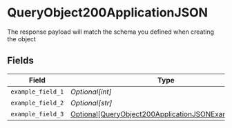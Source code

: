 # QueryObject200ApplicationJSON

The response payload will match the schema you defined when creating the object


## Fields

| Field                                                                                                                         | Type                                                                                                                          | Required                                                                                                                      | Description                                                                                                                   | Example                                                                                                                       |
| ----------------------------------------------------------------------------------------------------------------------------- | ----------------------------------------------------------------------------------------------------------------------------- | ----------------------------------------------------------------------------------------------------------------------------- | ----------------------------------------------------------------------------------------------------------------------------- | ----------------------------------------------------------------------------------------------------------------------------- |
| `example_field_1`                                                                                                             | *Optional[int]*                                                                                                               | :heavy_minus_sign:                                                                                                            | N/A                                                                                                                           | 1                                                                                                                             |
| `example_field_2`                                                                                                             | *Optional[str]*                                                                                                               | :heavy_minus_sign:                                                                                                            | N/A                                                                                                                           | hello                                                                                                                         |
| `example_field_3`                                                                                                             | [Optional[QueryObject200ApplicationJSONExampleField3]](../../models/operations/queryobject200applicationjsonexamplefield3.md) | :heavy_minus_sign:                                                                                                            | N/A                                                                                                                           |                                                                                                                               |